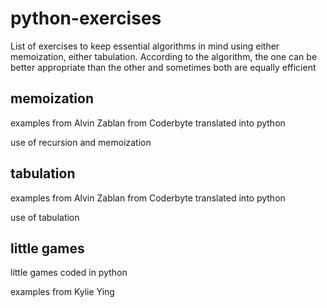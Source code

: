 # python-exercises

List of exercises to keep essential algorithms in mind 
using either memoization, either tabulation.
According to the algorithm, the one can be better appropriate than the other and sometimes both are equally efficient

## memoization

examples from Alvin Zablan from Coderbyte translated into python

use of recursion and memoization

## tabulation

examples from Alvin Zablan from Coderbyte translated into python

use of tabulation


## little games

little games coded in python

examples from Kylie Ying